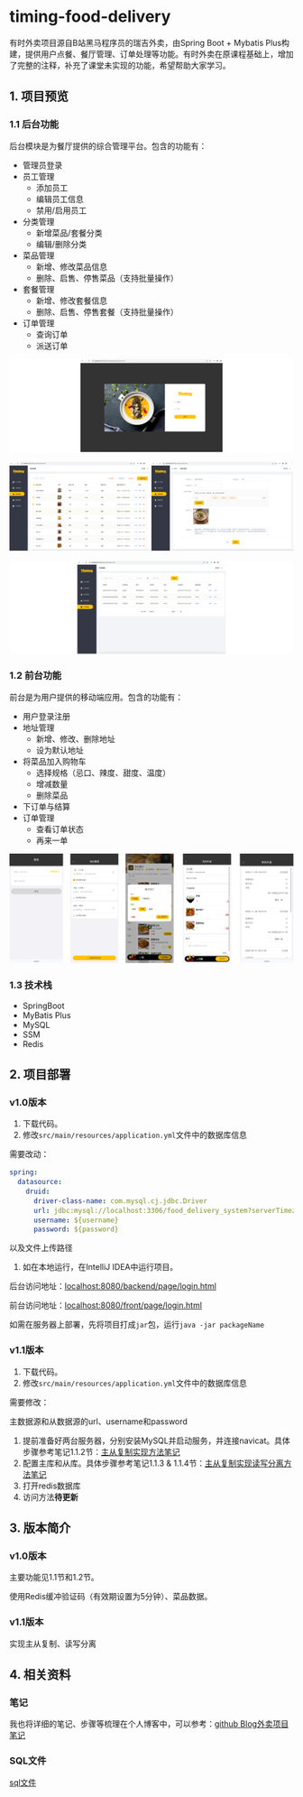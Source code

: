 # timing-food-delivery
有时外卖项目源自B站黑马程序员的瑞吉外卖，由Spring Boot + Mybatis Plus构建，提供用户点餐、餐厅管理、订单处理等功能。有时外卖在原课程基础上，增加了完整的注释，补充了课堂未实现的功能，希望帮助大家学习。

## 1. 项目预览

### 1.1 后台功能

后台模块是为餐厅提供的综合管理平台。包含的功能有：

- 管理员登录
- 员工管理
    - 添加员工
    - 编辑员工信息
    - 禁用/启用员工
- 分类管理
    - 新增菜品/套餐分类
    - 编辑/删除分类
- 菜品管理
    - 新增、修改菜品信息
    - 删除、启售、停售菜品（支持批量操作）
- 套餐管理
    - 新增、修改套餐信息
    - 删除、启售、停售套餐（支持批量操作）
- 订单管理
    - 查询订单
    - 派送订单

![管理员登录](https://github.com/kathy-kx/timing-food-delivery/blob/main/resources/1.png)

![菜品管理](https://github.com/kathy-kx/timing-food-delivery/blob/main/resources/2.png)

![订单管理](https://github.com/kathy-kx/timing-food-delivery/blob/main/resources/3.png)

### 1.2 前台功能

前台是为用户提供的移动端应用。包含的功能有：

- 用户登录注册
- 地址管理
    - 新增、修改、删除地址
    - 设为默认地址
- 将菜品加入购物车
    - 选择规格（忌口、辣度、甜度、温度）
    - 增减数量
    - 删除菜品
- 下订单与结算
- 订单管理
    - 查看订单状态
    - 再来一单

![前台功能](https://github.com/kathy-kx/timing-food-delivery/blob/main/resources/4.png)

### 1.3 技术栈

- SpringBoot
- MyBatis Plus
- MySQL
- SSM
- Redis

## 2. 项目部署

### **v1.0版本**

1. 下载代码。
2. 修改`src/main/resources/application.yml`文件中的数据库信息

需要改动：

```yaml
spring:
  datasource:
    druid:
      driver-class-name: com.mysql.cj.jdbc.Driver
      url: jdbc:mysql://localhost:3306/food_delivery_system?serverTimezone=Asia/Shanghai&useUnicode=true&characterEncoding=utf-8&zeroDateTimeBehavior=convertToNull&useSSL=false&allowPublicKeyRetrieval=true
      username: ${username}
      password: ${password}
```

以及文件上传路径

1. 如在本地运行，在IntelliJ IDEA中运行项目。

后台访问地址：[localhost:8080/backend/page/login.html](http://localhost:8080/backend/page/login.html)

前台访问地址：[localhost:8080/front/page/login.html](http://localhost:8080/front/page/login.html)

如需在服务器上部署，先将项目打成`jar`包，运行`java -jar packageName`

### **v1.1版本**

1. 下载代码。
2. 修改`src/main/resources/application.yml`文件中的数据库信息

需要修改：

主数据源和从数据源的url、username和password

1. 提前准备好两台服务器，分别安装MySQL并启动服务，并连接navicat。具体步骤参考笔记1.1.2节：[主从复制实现方法笔记](https://kathy-kx.github.io/2023/11/18/%E7%91%9E%E5%90%89%E5%A4%96%E5%8D%96%E4%BC%98%E5%8C%9602-%E4%B8%BB%E4%BB%8E%E5%A4%8D%E5%88%B6-Nginx/)
2. 配置主库和从库。具体步骤参考笔记1.1.3 & 1.1.4节：[主从复制实现读写分离方法笔记](https://kathy-kx.github.io/2023/11/18/%E7%91%9E%E5%90%89%E5%A4%96%E5%8D%96%E4%BC%98%E5%8C%9602-%E4%B8%BB%E4%BB%8E%E5%A4%8D%E5%88%B6-Nginx/)
3. 打开redis数据库
4. 访问方法**待更新**

## 3. 版本简介

### v1.0版本

主要功能见1.1节和1.2节。

使用Redis缓冲验证码（有效期设置为5分钟）、菜品数据。

### v1.1版本

实现主从复制、读写分离

## 4. 相关资料

### 笔记

我也将详细的笔记、步骤等梳理在个人博客中，可以参考：[github Blog外卖项目笔记](https://kathy-kx.github.io/categories/Food-Delivery-System/)

### SQL文件

[sql文件](https://github.com/kathy-kx/timing-food-delivery/blob/main/resources/food_delivery_system.sql)
